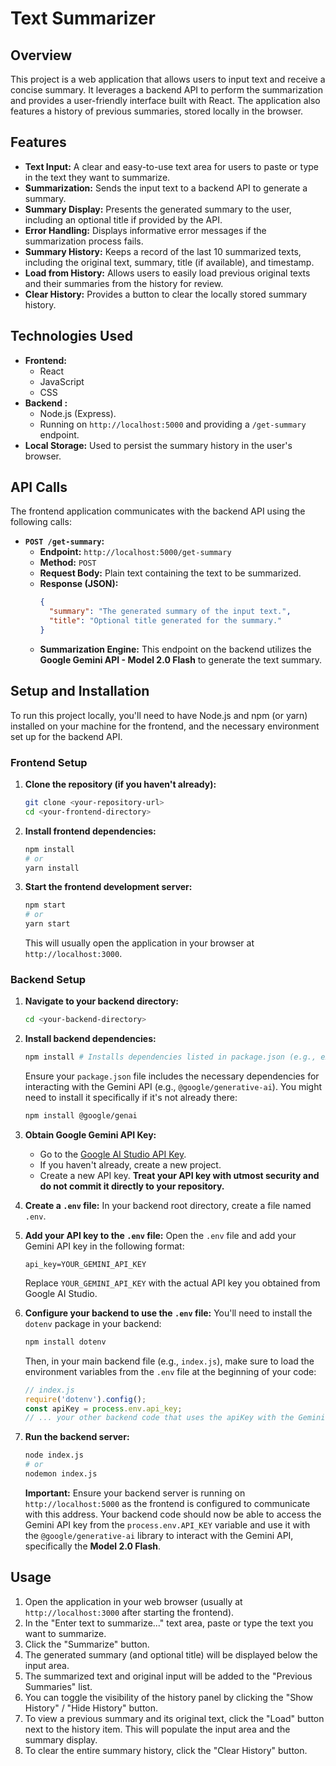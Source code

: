 # Text Summarizer

## Overview

This project is a web application that allows users to input text and receive a concise summary. It leverages a backend API to perform the summarization and provides a user-friendly interface built with React. The application also features a history of previous summaries, stored locally in the browser.

## Features

* **Text Input:** A clear and easy-to-use text area for users to paste or type in the text they want to summarize.
* **Summarization:** Sends the input text to a backend API to generate a summary.
* **Summary Display:** Presents the generated summary to the user, including an optional title if provided by the API.
* **Error Handling:** Displays informative error messages if the summarization process fails.
* **Summary History:** Keeps a record of the last 10 summarized texts, including the original text, summary, title (if available), and timestamp.
* **Load from History:** Allows users to easily load previous original texts and their summaries from the history for review.
* **Clear History:** Provides a button to clear the locally stored summary history.

## Technologies Used

* **Frontend:**
    * React
    * JavaScript
    * CSS 
* **Backend :**
    * Node.js (Express).
    * Running on `http://localhost:5000` and providing a `/get-summary` endpoint.
* **Local Storage:** Used to persist the summary history in the user's browser.

## API Calls

The frontend application communicates with the backend API using the following calls:

* **`POST /get-summary`:**
    * **Endpoint:** `http://localhost:5000/get-summary`
    * **Method:** `POST`
    * **Request Body:** Plain text containing the text to be summarized.
    * **Response (JSON):**
        ```json
        {
          "summary": "The generated summary of the input text.",
          "title": "Optional title generated for the summary."
        }
        ```
    * **Summarization Engine:** This endpoint on the backend utilizes the **Google Gemini API - Model 2.0 Flash** to generate the text summary.

## Setup and Installation

To run this project locally, you'll need to have Node.js and npm (or yarn) installed on your machine for the frontend, and the necessary environment set up for the backend API.

### Frontend Setup

1.  **Clone the repository (if you haven't already):**
    ```bash
    git clone <your-repository-url>
    cd <your-frontend-directory>
    ```

2.  **Install frontend dependencies:**
    ```bash
    npm install
    # or
    yarn install
    ```

3.  **Start the frontend development server:**
    ```bash
    npm start
    # or
    yarn start
    ```
    This will usually open the application in your browser at `http://localhost:3000`.

### Backend Setup

1.  **Navigate to your backend directory:**
    ```bash
    cd <your-backend-directory>
    ```

2.  **Install backend dependencies:**
    ```bash
    npm install # Installs dependencies listed in package.json (e.g., express, @google/generative-ai)
    ```
    Ensure your `package.json` file includes the necessary dependencies for interacting with the Gemini API (e.g., `@google/generative-ai`). You might need to install it specifically if it's not already there:
    ```bash
    npm install @google/genai
    ```

3.  **Obtain Google Gemini API Key:**
    * Go to the [Google AI Studio API Key](https://aistudio.google.com/apikey).
    * If you haven't already, create a new project.
    * Create a new API key. **Treat your API key with utmost security and do not commit it directly to your repository.**

4.  **Create a `.env` file:**
    In your backend root directory, create a file named `.env`.

5.  **Add your API key to the `.env` file:**
    Open the `.env` file and add your Gemini API key in the following format:
    ```
    api_key=YOUR_GEMINI_API_KEY
    ```
    Replace `YOUR_GEMINI_API_KEY` with the actual API key you obtained from Google AI Studio.

6.  **Configure your backend to use the `.env` file:**
    You'll need to install the `dotenv` package in your backend:
    ```bash
    npm install dotenv
    ```
    Then, in your main backend file (e.g., `index.js`), make sure to load the environment variables from the `.env` file at the beginning of your code:
    ```javascript
    // index.js
    require('dotenv').config();
    const apiKey = process.env.api_key;
    // ... your other backend code that uses the apiKey with the Gemini API client library
    ```

7.  **Run the backend server:**
    ```bash
    node index.js
    # or
    nodemon index.js
    ```
    **Important:** Ensure your backend server is running on `http://localhost:5000` as the frontend is configured to communicate with this address. Your backend code should now be able to access the Gemini API key from the `process.env.API_KEY` variable and use it with the `@google/generative-ai` library to interact with the Gemini API, specifically the **Model 2.0 Flash**.

## Usage

1.  Open the application in your web browser (usually at `http://localhost:3000` after starting the frontend).
2.  In the "Enter text to summarize..." text area, paste or type the text you want to summarize.
3.  Click the "Summarize" button.
4.  The generated summary (and optional title) will be displayed below the input area.
5.  The summarized text and original input will be added to the "Previous Summaries" list.
6.  You can toggle the visibility of the history panel by clicking the "Show History" / "Hide History" button.
7.  To view a previous summary and its original text, click the "Load" button next to the history item. This will populate the input area and the summary display.
8.  To clear the entire summary history, click the "Clear History" button.

